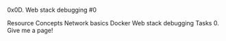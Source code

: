 0x0D. Web stack debugging #0


Resource
Concepts
Network basics
Docker
Web stack debugging
Tasks
0. Give me a page!
